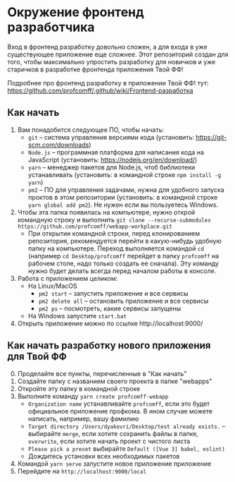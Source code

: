 # Окружение фронтенд разработчика

Вход в фронтенд разработку довольно сложен, а для входа в уже существующее приложение еще сложнее. Этот репозиторий создан для того, чтобы максимально упростить разработку для новичков и уже старичков в разработке фронтенда приложения Твой ФФ!

Подробнее про фронтенд разработку в приложении Твой ФФ! тут: https://github.com/profcomff/.github/wiki/Frontend-разработка

## Как начать

1. Вам понадобится следующее ПО, чтобы начать:
    - `git` – система управления версиями кода (установить: https://git-scm.com/downloads)
    - `Node.js` – программная платформа для написания кода на JavaScript (установить: https://nodejs.org/en/download/)
    - `yarn` – менеджер пакетов для Node.js, чтоб библиотеки устанавливать (установить: в командной строке `npm install -g yarn`)
    - `pm2` – ПО для управления задачами, нужна для удобного запуска проктов в этом репозитории (установить: в командной строке `yarn global add pm2`). Не нужен если вы пользуетесь Windows.
2. Чтобы эта папка появилась на компьютере, нужно открой командную строку и выполнить `git clone --recurse-submodules https://github.com/profcomff/webapp-workplace.git`
    - При открытии командной строки, перед клонированием репозитория, рекомендуется перейти в какую-нибудь удобную папку на компьютере. Переход выполняется командой `cd` (например `cd Desktop/profcomff` перейдет в папку `profcomff` на рабочем столе, надо только создать ее сначала). Эту команду нужно будет делать всегда перед началом работы в консоле.
3. Работа с приложением целиком:
    - На Linux/MacOS
        - `pm2 start` – запустить приложение и все сервисы
        - `pm2 delete all` – остановить приложение и все сервисы
        - `pm2 ps` – посмотреть, какие сервисы запущены
    - На Windows запустите `start.bat`
4. Открыть приложение можно по ссылке http://localhost:9000/

## Как начать разработку нового приложения для Твой ФФ

0. Проделайте все пункты, перечисленные в "Как начать"
1. Создайте папку с названием своего проекта в папке "webapps"
2. Откройте эту папку в командной строке
3. Выполните команду `yarn create profcomff-webapp`
    - `Organization name` устанавливайте `profcomff`, если это будет официальное приложение профкома. В ином случае можете написать, например, вашу фамилию
    - `Target directory /Users/dyakovri/Desktop/test already exists.` – выбирайте `merge`, если хотите сохранить файлы в папке, `overwrite`, если хотите начать проект с чистого листа
    - `Please pick a preset` выбирайте `Default ([Vue 3] babel, eslint)`
    - Дождитесь установки всех необходимых пакетов
4. Командой `yarn serve` запустите новое приложение приложение
5. Перейдите на `http://localhost:9000/local`
